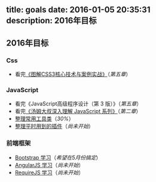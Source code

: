 title: goals
date: 2016-01-05 20:35:31
description: 2016年目标
---

## 2016年目标 ##

### Css ###

- 看完[《图解CSS3核心技术与案例实战》](http://www.w3cplus.com/book-comment.html)（*第五章*）

### JavaScript ###

- 看完《JavaScript高级程序设计（第 3 版）》（*第五章*）
- 看完[《汤姆大叔深入理解 JavaScript 系列》](http://www.cnblogs.com/TomXu/archive/2011/12/15/2288411.html)（*第二章*）
- [整理常用工具类](https://github.com/zhuyujia/zUtils)（*30%*）
- [整理平时用到的插件](/plugins.html)（*尚未开始*）

### 前端框架 ###

- [Bootstrap 学习](http://www.runoob.com/bootstrap/bootstrap-tutorial.html)（*希望在5月份搞定*）
- [AngularJS 学习](http://www.runoob.com/angularjs/angularjs-tutorial.html)（*尚未开始*）
- [RequireJS 学习](http://www.requirejs.cn/)（*尚未开始*）